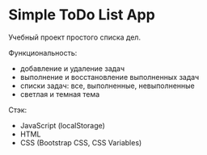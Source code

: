 # Simple ToDo List App

Учебный проект простого списка дел.

Функциональность:

- добавление и удаление задач
- выполнение и восстановление выполненных задач
- списки задач: все, выполненные, невыполненные
- светлая и темная тема

Стэк:

- JavaScript (localStorage)
- HTML
- CSS (Bootstrap CSS, CSS Variables)
